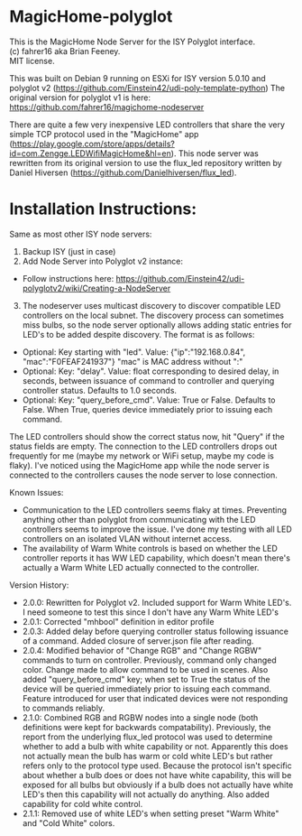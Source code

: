 # MagicHome-polyglot
This is the MagicHome Node Server for the ISY Polyglot interface.  
(c) fahrer16 aka Brian Feeney.  
MIT license. 

This was built on Debian 9 running on ESXi for ISY version 5.0.10 and polyglot v2 (https://github.com/Einstein42/udi-poly-template-python)
The original version for polyglot v1 is here: https://github.com/fahrer16/magichome-nodeserver

There are quite a few very inexpensive LED controllers that share the very simple TCP protocol used in the "MagicHome" app (https://play.google.com/store/apps/details?id=com.Zengge.LEDWifiMagicHome&hl=en).
This node server was rewritten from its original version to use the flux_led repository written by Daniel Hiversen (https://github.com/Danielhiversen/flux_led).


# Installation Instructions:
Same as most other ISY node servers:

1. Backup ISY (just in case)
2. Add Node Server into Polyglot v2 instance:
  * Follow instructions here: https://github.com/Einstein42/udi-polyglotv2/wiki/Creating-a-NodeServer
3. The nodeserver uses multicast discovery to discover compatible LED controllers on the local subnet.  The discovery process can sometimes miss bulbs, so the node server optionally allows adding static entries for LED's to be added despite discovery.  The format is as follows:
  * Optional: Key starting with "led".  Value: {"ip":"192.168.0.84", "mac":"F0FEAF241937"}  "mac" is MAC address without ":"
  * Optional: Key: "delay".  Value: float corresponding to desired delay, in seconds, between issuance of command to controller and querying controller status.  Defaults to 1.0 seconds.
  * Optional: Key: "query_before_cmd".  Value: True or False.  Defaults to False.  When True, queries device immediately prior to issuing each command.
   
The LED controllers should show the correct status now, hit "Query" if the status fields are empty.  The connection to the LED controllers drops out frequently for me (maybe my network or WiFi setup, maybe my code is flaky).  I've noticed using the MagicHome app while the node server is connected to the controllers causes the node server to lose connection.

Known Issues:
- Communication to the LED controllers seems flaky at times.  Preventing anything other than polyglot from communicating with the LED controllers seems to improve the issue.  I've done my testing with all LED controllers on an isolated VLAN without internet access.
- The availability of Warm White controls is based on whether the LED controller reports it has WW LED capability, which doesn't mean there's actually a Warm White LED actually connected to the controller.
 
Version History:
* 2.0.0: Rewritten for Polyglot v2.  Included support for Warm White LED's.  I need someone to test this since I don't have any Warm White LED's
* 2.0.1: Corrected "mhbool" definition in editor profile
* 2.0.3: Added delay before querying controller status following issuance of a command.  Added closure of server.json file after reading.
* 2.0.4: Modified behavior of "Change RGB" and "Change RGBW" commands to turn on controller.  Previously, command only changed color.  Change made to allow command to be used in scenes.  Also added "query_before_cmd" key; when set to True the status of the device will be queried immediately prior to issuing each command.  Feature introduced for user that indicated devices were not responding to commands reliably.
* 2.1.0: Combined RGB and RGBW nodes into a single node (both definitions were kept for backwards compatability).  Previously, the report from the underlying flux_led protocol was used to determine whether to add a bulb with white capability or not.  Apparently this does not actually mean the bulb has warm or cold white LED's but rather refers only to the protocol type used.  Because the protocol isn't specific about whether a bulb does or does not have white capability, this will be exposed for all bulbs but obviously if a bulb does not actually have white LED's then this capability will not actually do anything.  Also added capability for cold white control.
* 2.1.1: Removed use of white LED's when setting preset "Warm White" and "Cold White" colors.
